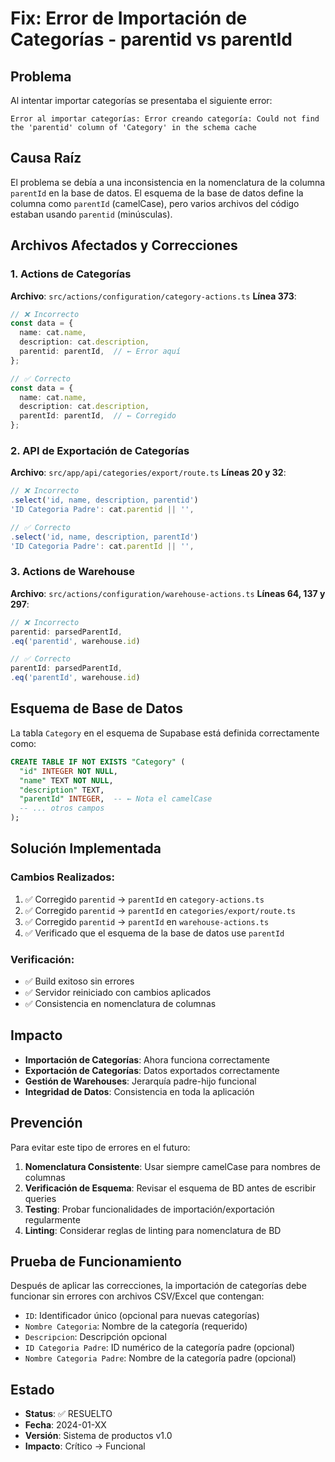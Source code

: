 # Fix: Error de Importación de Categorías - parentid vs parentId

## Problema
Al intentar importar categorías se presentaba el siguiente error:
```
Error al importar categorías: Error creando categoría: Could not find the 'parentid' column of 'Category' in the schema cache
```

## Causa Raíz
El problema se debía a una inconsistencia en la nomenclatura de la columna `parentId` en la base de datos. El esquema de la base de datos define la columna como `parentId` (camelCase), pero varios archivos del código estaban usando `parentid` (minúsculas).

## Archivos Afectados y Correcciones

### 1. Actions de Categorías
**Archivo**: `src/actions/configuration/category-actions.ts`
**Línea 373**: 
```typescript
// ❌ Incorrecto
const data = {
  name: cat.name,
  description: cat.description,
  parentid: parentId,  // ← Error aquí
};

// ✅ Correcto
const data = {
  name: cat.name,
  description: cat.description,
  parentId: parentId,  // ← Corregido
};
```

### 2. API de Exportación de Categorías
**Archivo**: `src/app/api/categories/export/route.ts`
**Líneas 20 y 32**:
```typescript
// ❌ Incorrecto
.select('id, name, description, parentid')
'ID Categoria Padre': cat.parentid || '',

// ✅ Correcto
.select('id, name, description, parentId')
'ID Categoria Padre': cat.parentId || '',
```

### 3. Actions de Warehouse
**Archivo**: `src/actions/configuration/warehouse-actions.ts`
**Líneas 64, 137 y 297**:
```typescript
// ❌ Incorrecto
parentid: parsedParentId,
.eq('parentid', warehouse.id)

// ✅ Correcto
parentId: parsedParentId,
.eq('parentId', warehouse.id)
```

## Esquema de Base de Datos
La tabla `Category` en el esquema de Supabase está definida correctamente como:
```sql
CREATE TABLE IF NOT EXISTS "Category" (
  "id" INTEGER NOT NULL,
  "name" TEXT NOT NULL,
  "description" TEXT,
  "parentId" INTEGER,  -- ← Nota el camelCase
  -- ... otros campos
);
```

## Solución Implementada

### Cambios Realizados:
1. ✅ Corregido `parentid` → `parentId` en `category-actions.ts`
2. ✅ Corregido `parentid` → `parentId` en `categories/export/route.ts`
3. ✅ Corregido `parentid` → `parentId` en `warehouse-actions.ts`
4. ✅ Verificado que el esquema de la base de datos use `parentId`

### Verificación:
- ✅ Build exitoso sin errores
- ✅ Servidor reiniciado con cambios aplicados
- ✅ Consistencia en nomenclatura de columnas

## Impacto
- **Importación de Categorías**: Ahora funciona correctamente
- **Exportación de Categorías**: Datos exportados correctamente
- **Gestión de Warehouses**: Jerarquía padre-hijo funcional
- **Integridad de Datos**: Consistencia en toda la aplicación

## Prevención
Para evitar este tipo de errores en el futuro:

1. **Nomenclatura Consistente**: Usar siempre camelCase para nombres de columnas
2. **Verificación de Esquema**: Revisar el esquema de BD antes de escribir queries
3. **Testing**: Probar funcionalidades de importación/exportación regularmente
4. **Linting**: Considerar reglas de linting para nomenclatura de BD

## Prueba de Funcionamiento
Después de aplicar las correcciones, la importación de categorías debe funcionar sin errores con archivos CSV/Excel que contengan:
- `ID`: Identificador único (opcional para nuevas categorías)
- `Nombre Categoria`: Nombre de la categoría (requerido)
- `Descripcion`: Descripción opcional
- `ID Categoria Padre`: ID numérico de la categoría padre (opcional)
- `Nombre Categoria Padre`: Nombre de la categoría padre (opcional)

## Estado
- **Status**: ✅ RESUELTO
- **Fecha**: 2024-01-XX
- **Versión**: Sistema de productos v1.0
- **Impacto**: Crítico → Funcional 